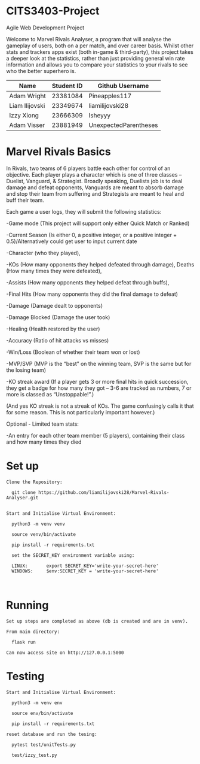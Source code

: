 # CITS3403-Project
Agile Web Development Project

Welcome to Marvel Rivals Analyser, a program that will analyse the gameplay of users, both on a per match, and over career basis. Whilst other stats and trackers apps exist (both in-game & third-party), this project takes a deeper look at the statistics, rather than just providing general win rate information and allows you to compare your statistics to your rivals to see who the better superhero is.

| Name      | Student ID | Github Username |
| ----------- | ----------- | ----------- |
| Adam Wright| 23381084 | Pineapples117 |
| Liam Ilijovski | 23349674 | liamilijovski28 |
| Izzy Xiong | 23666309 | Isheyyy |
| Adam Visser | 23881949 | UnexpectedParentheses |


# Marvel Rivals Basics
In Rivals, two teams of 6 players battle each other for control of an objective. Each player plays a character which is one of three classes – Duelist, Vanguard, & Strategist. Broadly speaking, Duelists job is to deal damage and defeat opponents, Vanguards are meant to absorb damage and stop their team from suffering and Strategists are meant to heal and buff their team.

Each game a user logs, they will submit the following statistics:

-Game mode (This project will support only either Quick Match or Ranked)

-Current Season (Is either 0, a positive integer, or a positive integer + 0.5)/Alternatively could get user to input current date

-Character (who they played), 

-KOs (How many opponents they helped defeated through damage), Deaths (How many times they were defeated), 

-Assists (How many opponents they helped defeat through buffs), 

-Final Hits (How many opponents they did the final damage to defeat)

-Damage (Damage dealt to opponents)

-Damage Blocked (Damage the user took)

-Healing (Health restored by the user)

-Accuracy (Ratio of hit attacks vs misses)

-Win/Loss (Boolean of whether their team won or lost)

-MVP/SVP (MVP is the “best” on the winning team, SVP is the same but for the losing team)

-KO streak award (If a player gets 3 or more final hits in quick succession, they get a badge for how many they got – 3-6 are tracked as numbers, 7 or more is classed as “Unstoppable!”.)

(And yes KO streak is not a streak of KOs. The game confusingly calls it that for some reason. This is not particularly important however.)

Optional - Limited team stats:

-An entry for each other team member (5 players), containing their class and how many times they died


# Set up
```
Clone the Repository:

  git clone https://github.com/liamilijovski28/Marvel-Rivals-Analyser.git


Start and Initialise Virtual Environment:

  python3 -m venv venv

  source venv/bin/activate

  pip install -r requirements.txt

  set the SECRET_KEY environment variable using:

  LINUX:       export SECRET_KEY='write-your-secret-here' 
  WINDOWS:     $env:SECRET_KEY = 'write-your-secret-here'



```

# Running

```
Set up steps are completed as above (db is created and are in venv).

From main directory:

  flask run

Can now access site on http://127.0.0.1:5000
```

# Testing

```
Start and Initialise Virtual Environment:
  
  python3 -m venv env

  source env/bin/activate

  pip install -r requirements.txt

reset database and run the tesing:

  pytest test/unitTests.py

  test/izzy_test.py